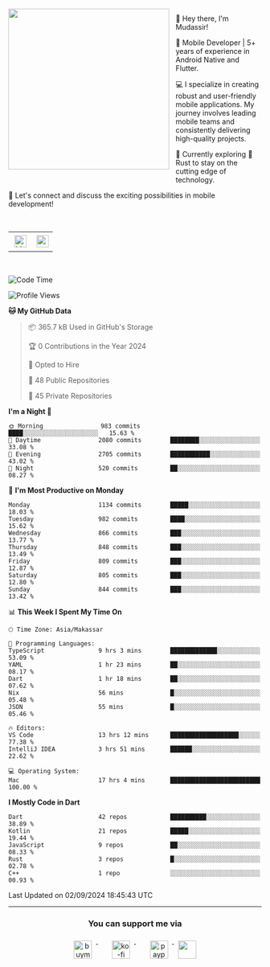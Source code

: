 <a href="https://lazycatlabs.com/" target="_blank">
<img 
  src="https://github-production-user-asset-6210df.s3.amazonaws.com/1531684/281783264-5b2e172d-feb8-40de-9846-a70379b758fb.png" 
  style="margin-top:20px;margin-right:13px;margin-bottom:20px"
  align="left" 
  height="320px"
/>
</a>
<br>
<p>
 👋 Hey there, I'm Mudassir!

🚀 Mobile Developer | 5+ years of experience in Android Native and Flutter.

💻 I specialize in creating robust and user-friendly mobile applications. My journey involves leading mobile teams and consistently delivering high-quality projects.

🌱 Currently exploring 🦀 Rust to stay on the cutting edge of technology.

🔗 Let's connect and discuss the exciting possibilities in mobile development!

<br>

<table style="border:none; border-collapse:collapse; cellspacing:0; cellpadding:0">
    <tr>
        <td>
           <a href="https://www.linkedin.com/in/lzyct/" target="_blank">
              <img src="https://github.com/ukieTux/ukieTux/blob/master/assets/linkedin.svg" alt="LinkedIn" style="vertical-align:top; margin:4px" height=24>
          </a>
        </td>
        <td>
           <a href = "https://www.upwork.com/freelancers/~01913209d41be922f1?viewMode=1">
              <img src="https://img.shields.io/badge/UpWork-6FDA44?logo=Upwork&logoColor=white" height=24/>
           </a>
        </td>
    </tr>
</table>

<br>

<!--START_SECTION:waka-->
![Code Time](http://img.shields.io/badge/Code%20Time-6%2C361%20hrs%2028%20mins-blue)

![Profile Views](http://img.shields.io/badge/Profile%20Views-1-blue)

**🐱 My GitHub Data** 

> 📦 365.7 kB Used in GitHub's Storage 
 > 
> 🏆 0 Contributions in the Year 2024
 > 
> 💼 Opted to Hire
 > 
> 📜 48 Public Repositories 
 > 
> 🔑 45 Private Repositories 
 > 
**I'm a Night 🦉** 

```text
🌞 Morning                983 commits         ████░░░░░░░░░░░░░░░░░░░░░   15.63 % 
🌆 Daytime                2080 commits        ████████░░░░░░░░░░░░░░░░░   33.08 % 
🌃 Evening                2705 commits        ███████████░░░░░░░░░░░░░░   43.02 % 
🌙 Night                  520 commits         ██░░░░░░░░░░░░░░░░░░░░░░░   08.27 % 
```
📅 **I'm Most Productive on Monday** 

```text
Monday                   1134 commits        █████░░░░░░░░░░░░░░░░░░░░   18.03 % 
Tuesday                  982 commits         ████░░░░░░░░░░░░░░░░░░░░░   15.62 % 
Wednesday                866 commits         ███░░░░░░░░░░░░░░░░░░░░░░   13.77 % 
Thursday                 848 commits         ███░░░░░░░░░░░░░░░░░░░░░░   13.49 % 
Friday                   809 commits         ███░░░░░░░░░░░░░░░░░░░░░░   12.87 % 
Saturday                 805 commits         ███░░░░░░░░░░░░░░░░░░░░░░   12.80 % 
Sunday                   844 commits         ███░░░░░░░░░░░░░░░░░░░░░░   13.42 % 
```


📊 **This Week I Spent My Time On** 

```text
🕑︎ Time Zone: Asia/Makassar

💬 Programming Languages: 
TypeScript               9 hrs 3 mins        █████████████░░░░░░░░░░░░   53.09 % 
YAML                     1 hr 23 mins        ██░░░░░░░░░░░░░░░░░░░░░░░   08.17 % 
Dart                     1 hr 18 mins        ██░░░░░░░░░░░░░░░░░░░░░░░   07.62 % 
Nix                      56 mins             █░░░░░░░░░░░░░░░░░░░░░░░░   05.48 % 
JSON                     55 mins             █░░░░░░░░░░░░░░░░░░░░░░░░   05.46 % 

🔥 Editors: 
VS Code                  13 hrs 12 mins      ███████████████████░░░░░░   77.38 % 
IntelliJ IDEA            3 hrs 51 mins       ██████░░░░░░░░░░░░░░░░░░░   22.62 % 

💻 Operating System: 
Mac                      17 hrs 4 mins       █████████████████████████   100.00 % 
```

**I Mostly Code in Dart** 

```text
Dart                     42 repos            ██████████░░░░░░░░░░░░░░░   38.89 % 
Kotlin                   21 repos            █████░░░░░░░░░░░░░░░░░░░░   19.44 % 
JavaScript               9 repos             ██░░░░░░░░░░░░░░░░░░░░░░░   08.33 % 
Rust                     3 repos             █░░░░░░░░░░░░░░░░░░░░░░░░   02.78 % 
C++                      1 repo              ░░░░░░░░░░░░░░░░░░░░░░░░░   00.93 % 
```




 Last Updated on 02/09/2024 18:45:43 UTC
<!--END_SECTION:waka-->



---
<h3 align="center">You can support me via</h3>
<p align="center">
  <a href="https://www.buymeacoffee.com/Lzyct" target="_blank">
    <img src="https://www.buymeacoffee.com/assets/img/guidelines/download-assets-sm-2.svg" alt="buymeacoffe" style="vertical-align:top; margin:8px" height="36">
  </a>&nbsp;&nbsp;&nbsp;&nbsp;
   <a href="https://ko-fi.com/Lzyct" target="_blank">
    <img src="https://help.ko-fi.com/system/photos/3604/0095/9793/logo_circle.png" alt="ko-fi" style="vertical-align:top; margin:8px" height="36">
  </a>&nbsp;&nbsp;&nbsp;&nbsp;
  <a href="https://paypal.me/ukieTux" target="_blank">
    <img src="https://blog.zoom.us/wp-content/uploads/2019/08/paypal.png" alt="paypal" style="vertical-align:top; margin:8px" height="36">
  </a>
  <a href="https://saweria.co/Lzyct" target="_blank">
   <img src="https://1.bp.blogspot.com/-7OuHSxaNk6A/X92QPg8L9kI/AAAAAAAAG0E/lUzKf_uuVP8jCqvXpA7juh_l-TfK2jnbwCLcBGAsYHQ/s16000/SAWERIA.webp" style="vertical-align:top; margin:8px" height="36">
  </a>
</p>
<br><br>
